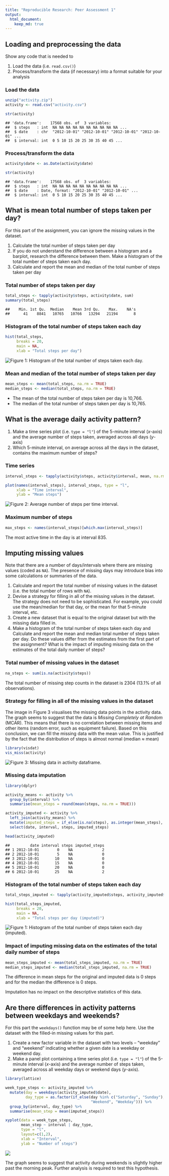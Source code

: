 ```yaml
---
title: "Reproducible Research: Peer Assessment 1"
output: 
  html_document:
    keep_md: true
---
```


## Loading and preprocessing the data

Show any code that is needed to

1. Load the data (i.e. `read.csv()`)
2. Process/transform the data (if necessary) into a format suitable for your analysis

### Load the data

```r
unzip("activity.zip")
activity <- read.csv("activity.csv")

str(activity)
```

```
## 'data.frame':	17568 obs. of  3 variables:
##  $ steps   : int  NA NA NA NA NA NA NA NA NA NA ...
##  $ date    : chr  "2012-10-01" "2012-10-01" "2012-10-01" "2012-10-01" ...
##  $ interval: int  0 5 10 15 20 25 30 35 40 45 ...
```

### Process/transform the data

```r
activity$date <- as.Date(activity$date)

str(activity)
```

```
## 'data.frame':	17568 obs. of  3 variables:
##  $ steps   : int  NA NA NA NA NA NA NA NA NA NA ...
##  $ date    : Date, format: "2012-10-01" "2012-10-01" ...
##  $ interval: int  0 5 10 15 20 25 30 35 40 45 ...
```

## What is mean total number of steps taken per day?

For this part of the assignment, you can ignore the missing values in the dataset.

1. Calculate the total number of steps taken per day
2. If you do not understand the difference between a histogram and a barplot, research the difference between them. Make a histogram of the total number of steps taken each day.
3. Calculate and report the mean and median of the total number of steps taken per day


### Total number of steps taken per day

```r
total_steps <- tapply(activity$steps, activity$date, sum)
summary(total_steps)
```

```
##    Min. 1st Qu.  Median    Mean 3rd Qu.    Max.    NA's 
##      41    8841   10765   10766   13294   21194       8
```

### Histogram of the total number of steps taken each day

```r
hist(total_steps, 
     breaks = 20,
     main = NA,
     xlab = "Total steps per day")
```

![Figure 1: Histogram of the total number of steps taken each day.](PA1_template_files/figure-html/hist-1.png)

### Mean and median of the total number of steps taken per day

```r
mean_steps <- mean(total_steps, na.rm = TRUE)
median_steps <- median(total_steps, na.rm = TRUE)
```

- The mean of the total number of steps taken per day is 10,766.
- The median of the total number of steps taken per day is 10,765.

## What is the average daily activity pattern?

1. Make a time series plot (i.e. `type = "l"`) of the 5-minute interval (_x_-axis) and the average number of steps taken, averaged across all days (_y_-axis)
2. Which 5-minute interval, on average across all the days in the dataset, contains the maximum number of steps?

### Time series
    

```r
interval_steps <- tapply(activity$steps, activity$interval, mean, na.rm = TRUE)

plot(names(interval_steps), interval_steps, type = "l",
     xlab = "Time interval",
     ylab = "Mean steps")
```

![Figure 2: Average number of steps per time interval.](PA1_template_files/figure-html/timeseries-1.png)

### Maximum number of steps


```r
max_steps <- names(interval_steps)[which.max(interval_steps)]
```

The most active time in the day is at interval 835.

## Imputing missing values

Note that there are a number of days/intervals where there are missing values (coded as `NA`). The presence of missing days may introduce bias into some calculations or summaries of the data.

1. Calculate and report the total number of missing values in the dataset (i.e. the total number of rows with `NA`).
2. Devise a strategy for filling in all of the missing values in the dataset. The strategy does not need to be sophisticated. For example, you could use the mean/median for that day, or the mean for that 5-minute interval, etc.
3. Create a new dataset that is equal to the original dataset but with the missing data filled in.
4. Make a histogram of the total number of steps taken each day and Calculate and report the mean and median total number of steps taken per day. Do these values differ from the estimates from the first part of the assignment? What is the impact of imputing missing data on the estimates of the total daily number of steps?

### Total number of missing values in the dataset


```r
na_steps <- sum(is.na(activity$steps))
```

The total number of missing step counts in the dataset is 2304 (13.1% of all observations).

### Strategy for filling in all of the missing values in the dataset

The image in Figure 3 visualises the missing data points in the activity data. The graph seems to suggest that the data is _Missing Completely at Random_ (MCAR). This means that there is no correlation between missing items and other items (random error, such as equipment failure). Based on this conclusion, we can fill the missing data with the mean value. This is justified by the fact that the distribution of steps is almost normal (median $\approx$ mean)


```r
library(visdat)
vis_miss(activity)
```

![Figure 3: Missing data in activity dataframe.](PA1_template_files/figure-html/navis-1.png)

### Missing data imputation

```r
library(dplyr)

activity_means <- activity %>% 
  group_by(interval) %>% 
  summarise(mean_steps = round(mean(steps, na.rm = TRUE)))

activity_imputed <- activity %>% 
  left_join(activity_means) %>% 
  mutate(imputed_steps = if_else(is.na(steps), as.integer(mean_steps), steps)) %>% 
  select(date, interval, steps, imputed_steps)

head(activity_imputed)
```

```
##         date interval steps imputed_steps
## 1 2012-10-01        0    NA             2
## 2 2012-10-01        5    NA             0
## 3 2012-10-01       10    NA             0
## 4 2012-10-01       15    NA             0
## 5 2012-10-01       20    NA             0
## 6 2012-10-01       25    NA             2
```

### Histogram of the total number of steps taken each day

```r
total_steps_imputed <- tapply(activity_imputed$steps, activity_imputed$date, sum)

hist(total_steps_imputed, 
     breaks = 20,
     main = NA,
     xlab = "Total steps per day (imputed)")
```

![Figure 1: Histogram of the total number of steps taken each day (imputed).](PA1_template_files/figure-html/hist2-1.png)

### Impact of imputing missing data on the estimates of the total daily number of steps


```r
mean_steps_imputed <- mean(total_steps_imputed, na.rm = TRUE)
median_steps_imputed <- median(total_steps_imputed, na.rm = TRUE)
```

The difference in mean steps for the original and imputed data is 0 steps and for the median the difference is 0 steps.

Imputation has no impact on the descriptive statistics of this data.


## Are there differences in activity patterns between weekdays and weekends?

For this part the `weekdays()` function may be of some help here. Use the dataset with the filled-in missing values for this part.

1. Create a new factor variable in the dataset with two levels – “weekday” and “weekend” indicating whether a given date is a weekday or weekend day.
2. Make a panel plot containing a time series plot (i.e. `type = "l"`) of the 5-minute interval (_x_-axis) and the average number of steps taken, averaged across all weekday days or weekend days (_y_-axis).


```r
library(lattice)

week_type_steps <- activity_imputed %>% 
  mutate(day = weekdays(activity_imputed$date),
         day_type = as.factor(if_else(day %in% c("Saturday", "Sunday"),
                                      "Weekend", "Weekday"))) %>% 
  group_by(interval, day_type) %>% 
  summarise(mean_step = mean(imputed_steps))

xyplot(data = week_type_steps, 
       mean_step ~ interval | day_type,
       type = "l", 
       layout=c(1,2),
       xlab = "Interval",
       ylab = "Number of steps")
```

![](PA1_template_files/figure-html/weekdays-1.png)<!-- -->

The graph seems to suggest that activity during weekends is slightly higher past the morning peak. Further analysis is required to test this hypothesis.

